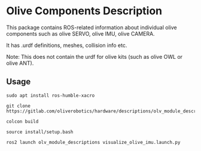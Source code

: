 # Olive Components Description

This package contains ROS-related information about individual olive components such as olive SERVO, olive IMU, olive CAMERA.

It has .urdf definitions, meshes, collision info etc.

Note: This does not contain the urdf for olive kits (such as olive OWL or olive ANT).

## Usage

```
sudo apt install ros-humble-xacro

git clone https://gitlab.com/oliverobotics/hardware/descriptions/olv_module_descriptions.git

colcon build

source install/setup.bash

ros2 launch olv_module_descriptions visualize_olive_imu.launch.py

```
